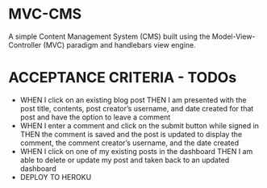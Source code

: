 # MVC-CMS
A simple Content Management System (CMS) built using the Model-View-Controller (MVC) paradigm and handlebars view engine.

# ACCEPTANCE CRITERIA - TODOs

- WHEN I click on an existing blog post THEN I am presented with the post title, contents, post creator’s username, and date created for that post and have the option to leave a comment
- WHEN I enter a comment and click on the submit button while signed in THEN the comment is saved and the post is updated to display the comment, the comment creator’s username, and the date created
- WHEN I click on one of my existing posts in the dashboard THEN I am able to delete or update my post and taken back to an updated dashboard
- DEPLOY TO HEROKU
